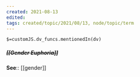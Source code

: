 ```yaml
---
created: 2021-08-13
edited: 
tags: created/topic/2021/08/13, node/topic/term
---
```

`$=customJS.dv_funcs.mentionedIn(dv)`

##### <s class="topic-title">[[Gender Euphoria]]</s>





**See**:: [[gender]]